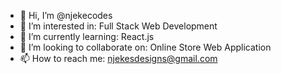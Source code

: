 - 👋 Hi, I’m @njekecodes
- 👀 I’m interested in: Full Stack Web Development
- 🌱 I’m currently learning: React.js
- 💞️ I’m looking to collaborate on: Online Store Web Application 
- 📫 How to reach me: njekesdesigns@gmail.com

<!---
njekecodes/njekecodes is a ✨ special ✨ repository because its `README.md` (this file) appears on your GitHub profile.
You can click the Preview link to take a look at your changes.
--->
